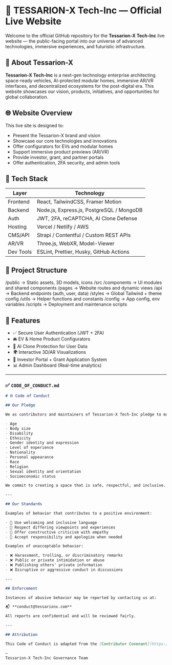 # 🌌 TESSARION-X Tech-Inc — Official Live Website

Welcome to the official GitHub repository for the **Tessarion-X Tech-Inc** live website — the public-facing portal into our universe of advanced technologies, immersive experiences, and futuristic infrastructure.

## 🚀 About Tessarion-X

**Tessarion-X Tech-Inc** is a next-gen technology enterprise architecting space-ready vehicles, AI-protected modular homes, immersive AR/VR interfaces, and decentralized ecosystems for the post-digital era. This website showcases our vision, products, initiatives, and opportunities for global collaboration.

## 🌐 Website Overview

This live site is designed to:

- Present the Tessarion-X brand and vision
- Showcase our core technologies and innovations
- Offer configurators for EVs and modular homes
- Support immersive product previews (AR/VR)
- Provide investor, grant, and partner portals
- Offer authentication, 2FA security, and admin tools

## 🧱 Tech Stack

| Layer       | Technology                              |
|------------|------------------------------------------|
| Frontend   | React, TailwindCSS, Framer Motion        |
| Backend    | Node.js, Express.js, PostgreSQL / MongoDB|
| Auth       | JWT, 2FA, reCAPTCHA, AI Clone Defense    |
| Hosting    | Vercel / Netlify / AWS                   |
| CMS/API    | Strapi / Contentful / Custom REST APIs   |
| AR/VR      | Three.js, WebXR, Model-Viewer            |
| Dev Tools  | ESLint, Prettier, Husky, GitHub Actions  |

## 📁 Project Structure
/public         → Static assets, 3D models, icons /src /components   → UI modules and shared components /pages        → Website routes and dynamic views /api          → Backend endpoints (auth, user, data) /styles       → Global Tailwind + theme config /utils        → Helper functions and constants /config         → App config, env variables /scripts        → Deployment and maintenance scripts

## 🔐 Features

- ✅ Secure User Authentication (JWT + 2FA)
- 🚘 EV & Home Product Configurators
- 🧠 AI Clone Protection for User Data
- 🌍 Interactive 3D/AR Visualizations
- 💼 Investor Portal + Grant Application System
- 📊 Admin Dashboard (Real-time analytics)


---

### ✅ `CODE_OF_CONDUCT.md`

```markdown
# 🌐 Code of Conduct

## Our Pledge

We as contributors and maintainers of Tessarion-X Tech-Inc pledge to make participation in our project and community a harassment-free experience for everyone, regardless of:

- Age
- Body size
- Disability
- Ethnicity
- Gender identity and expression
- Level of experience
- Nationality
- Personal appearance
- Race
- Religion
- Sexual identity and orientation
- Socioeconomic status

We commit to creating a space that is safe, respectful, and inclusive.

---

## Our Standards

Examples of behavior that contributes to a positive environment:

- 💬 Use welcoming and inclusive language
- 🤝 Respect differing viewpoints and experiences
- 🧠 Offer constructive criticism with empathy
- 🙌 Accept responsibility and apologize when needed

Examples of unacceptable behavior:

- ❌ Harassment, trolling, or discriminatory remarks
- ❌ Public or private intimidation or abuse
- ❌ Publishing others' private information
- ❌ Disruptive or aggressive conduct in discussions

---

## Enforcement

Instances of abusive behavior may be reported by contacting us at:

📬 **conduct@tessarionx.com**

All reports are confidential and will be reviewed fairly.

---

## Attribution

This Code of Conduct is adapted from the [Contributor Covenant](https://www.contributor-covenant.org), version 2.1.

—
Tessarion-X Tech-Inc Governance Team

